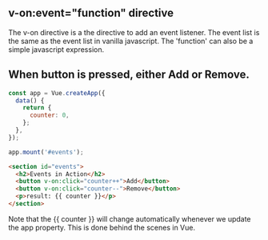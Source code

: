 ## v-on:event="function" directive
The v-on directive is a the directive to add an event listener. The event list is the same
as the event list in vanilla javascript.
The 'function' can also be a simple javascript expression.

## When button is pressed, either Add or Remove.

```javascript
const app = Vue.createApp({
  data() {
    return {
      counter: 0,
    };
  },
});

app.mount('#events');
```

```html
<section id="events">
  <h2>Events in Action</h2>
  <button v-on:click="counter++">Add</button>
  <button v-on:click="counter--">Remove</button>
  <p>result: {{ counter }}</p>
</section>
```

Note that the {{ counter }} will change automatically whenever we update the app property.
This is done behind the scenes in Vue.